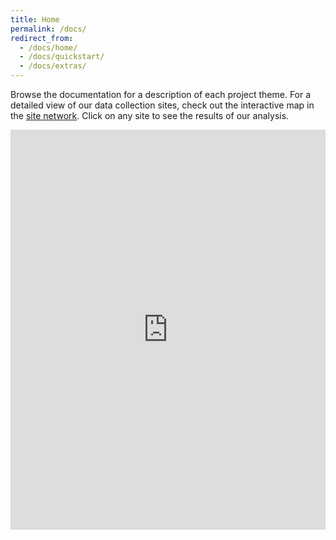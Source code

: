```yaml
---
title: Home
permalink: /docs/
redirect_from:
  - /docs/home/
  - /docs/quickstart/
  - /docs/extras/
---
```

Browse the documentation for a description of each project theme. For a detailed view of our data collection sites, check out the interactive map in the [site network](/docs/observation-sites/). Click on any site to see the results of our analysis.


<iframe src="https://www.google.com/maps/d/embed?mid=1jyGo6HzU-fzfQa6XE66up4ivM2ZDUuil" frameborder="0" allowfullscreen style="width:100%;height:640px;"></iframe>